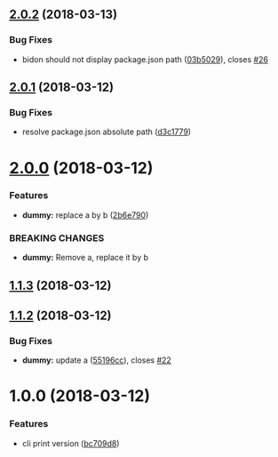 <a name="2.0.2"></a>
## [2.0.2](https://github.com/guillaumearm/bidon/compare/v2.0.1...v2.0.2) (2018-03-13)


### Bug Fixes

* bidon should not display package.json path ([03b5029](https://github.com/guillaumearm/bidon/commit/03b5029)), closes [#26](https://github.com/guillaumearm/bidon/issues/26)

<a name="2.0.1"></a>
## [2.0.1](https://github.com/guillaumearm/bidon/compare/v2.0.0...v2.0.1) (2018-03-12)


### Bug Fixes

* resolve package.json absolute path ([d3c1779](https://github.com/guillaumearm/bidon/commit/d3c1779))

<a name="2.0.0"></a>
# [2.0.0](https://github.com/guillaumearm/bidon/compare/v1.1.3...v2.0.0) (2018-03-12)


### Features

* **dummy:** replace a by b ([2b6e790](https://github.com/guillaumearm/bidon/commit/2b6e790))


### BREAKING CHANGES

* **dummy:** Remove a, replace it by b

<a name="1.1.3"></a>
## [1.1.3](https://github.com/guillaumearm/bidon/compare/v1.1.2...v1.1.3) (2018-03-12)

<a name="1.1.2"></a>
## [1.1.2](https://github.com/guillaumearm/bidon/compare/v1.1.1...v1.1.2) (2018-03-12)


### Bug Fixes

* **dummy:** update a ([55196cc](https://github.com/guillaumearm/bidon/commit/55196cc)), closes [#22](https://github.com/guillaumearm/bidon/issues/22)

<a name="1.0.0"></a>
# 1.0.0 (2018-03-12)


### Features

* cli print version ([bc709d8](https://github.com/guillaumearm/bidon/commit/bc709d8))
